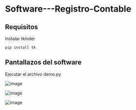 # Software---Registro-Contable
## Requisitos
Instalar tkinder
```
pip install tk
```

## Pantallazos del software

Ejecutar el archivo demo.py

![image](https://github.com/user-attachments/assets/6a72ff16-c262-4324-9d01-9bd5577e782e)


![image](https://github.com/user-attachments/assets/23bafa18-c279-49b9-b0ee-094570ac3f37)


![image](https://github.com/user-attachments/assets/79a18174-d38b-48ae-99cf-86559fd2f4ee)
